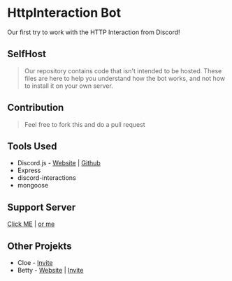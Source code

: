 # HttpInteraction Bot
Our first try to work with the HTTP Interaction from Discord!




## SelfHost
> Our repository contains code that isn't intended to be hosted. These files are here to help you understand how the bot works, and not how to install it on your own server. 

## Contribution
> Feel free to fork this and do a pull request

## Tools Used
- Discord.js - [Website](https://discord.js.org/#/) | [Github](https://github.com/discordjs/discord.js)
- Express
- discord-interactions
- mongoose


## Support Server
[Click ME](https://www.betty.cx/support) | [or me](https://getbetty.bot/support)


## Other Projekts
- Cloe - [Invite](https://bit.ly/cloeinv)
- Betty - [Website](http://getbetty.bot) | [Invite](https://getbetty.bot/add)
